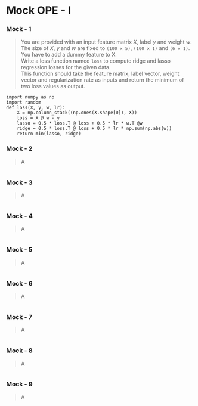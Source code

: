 # Mock OPE - I
### Mock - 1
>	You are provided with an input feature matrix $X$, label $y$ and weight $w$. <BR>
	The size of $X$, $y$ and $w$ are fixed to `(100 x 5)`, `(100 x 1)` and `(6 x 1)`. <BR>
	You have to add a dummy feature to X. <BR>
	Write a loss function named `loss` to compute ridge and lasso regression losses for the given data. <BR>
	This function should take the feature matrix, label vector, weight vector and regularization rate as inputs and return the minimum of two loss values as output.
```
import numpy as np
import random
def loss(X, y, w, lr):
    X = np.column_stack((np.ones(X.shape[0]), X))
    loss = X @ w - y
    lasso = 0.5 * loss.T @ loss + 0.5 * lr * w.T @w
    ridge = 0.5 * loss.T @ loss + 0.5 * lr * np.sum(np.abs(w))
    return min(lasso, ridge)
```

### Mock - 2
> A
```

```

### Mock - 3
> A
```

```

### Mock - 4
> A
```

```

### Mock - 5
> A
```

```

### Mock - 6
> A
```

```

### Mock - 7
> A
```

```

### Mock - 8
> A
```

```

### Mock - 9
> A
```

```
